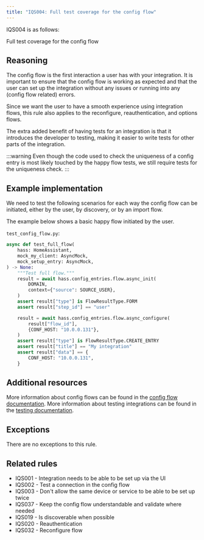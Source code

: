 ```yaml
---
title: "IQS004: Full test coverage for the config flow"
---
```


IQS004 is as follows:

Full test coverage for the config flow

## Reasoning

The config flow is the first interaction a user has with your integration.
It is important to ensure that the config flow is working as expected and that the user can set up the integration without any issues or running into any (config flow related) errors.

Since we want the user to have a smooth experience using integration flows, this rule also applies to the reconfigure, reauthentication, and options flows.

The extra added benefit of having tests for an integration is that it introduces the developer to testing, making it easier to write tests for other parts of the integration.

:::warning
Even though the code used to check the uniqueness of a config entry is most likely touched by the happy flow tests, we still require tests for the uniqueness check.
:::

## Example implementation

We need to test the following scenarios for each way the config flow can be initiated, either by the user, by discovery, or by an import flow.

The example below shows a basic happy flow initiated by the user.

`test_config_flow.py`:
```python
async def test_full_flow(
    hass: HomeAssistant,
    mock_my_client: AsyncMock,
    mock_setup_entry: AsyncMock,
) -> None:
    """Test full flow."""
    result = await hass.config_entries.flow.async_init(
        DOMAIN,
        context={"source": SOURCE_USER},
    )
    assert result["type"] is FlowResultType.FORM
    assert result["step_id"] == "user"

    result = await hass.config_entries.flow.async_configure(
        result["flow_id"],
        {CONF_HOST: "10.0.0.131"},
    )
    assert result["type"] is FlowResultType.CREATE_ENTRY
    assert result["title"] == "My integration"
    assert result["data"] == {
        CONF_HOST: "10.0.0.131",
    }
```

## Additional resources

More information about config flows can be found in the [config flow documentation](../../../config_entries_config_flow_handler).
More information about testing integrations can be found in the [testing documentation](../../../development_testing).

## Exceptions

There are no exceptions to this rule.

## Related rules

- IQS001 - Integration needs to be able to be set up via the UI
- IQS002 - Test a connection in the config flow
- IQS003 - Don't allow the same device or service to be able to be set up twice
- IQS037 - Keep the config flow understandable and validate where needed
- IQS019 - Is discoverable when possible
- IQS020 - Reauthentication
- IQS032 - Reconfigure flow